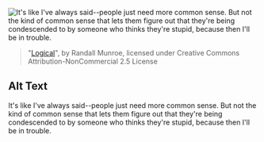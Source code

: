 ![It's like I've always said--people just need more common sense. But not the kind of common sense that lets them figure out that they're being condescended to by someone who thinks they're stupid, because then I'll be in trouble.](https://imgs.xkcd.com/comics/logical.png)
> "[Logical](https://xkcd.com/1901/)", by Randall Munroe, licensed under Creative Commons Attribution-NonCommercial 2.5 License

## Alt Text
It's like I've always said--people just need more common sense. But not the kind of common sense that lets them figure out that they're being condescended to by someone who thinks they're stupid, because then I'll be in trouble.
